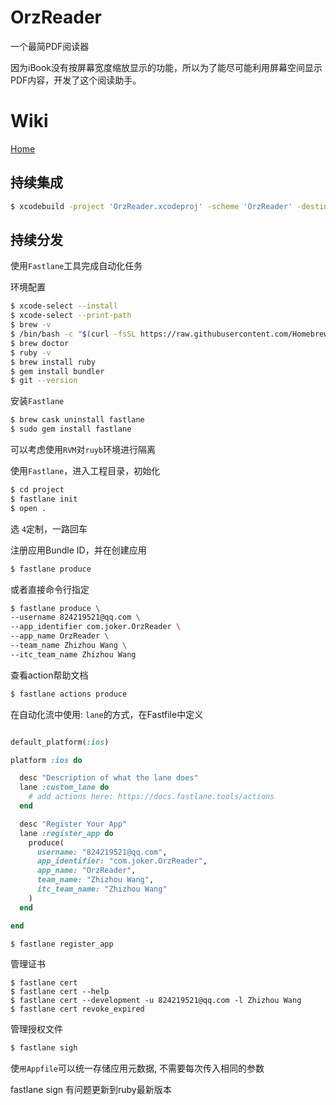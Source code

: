 # OrzReader

一个最简PDF阅读器

因为iBook没有按屏幕宽度缩放显示的功能，所以为了能尽可能利用屏幕空间显示PDF内容，开发了这个阅读助手。

# Wiki

[Home](https://github.com/OrzGeeker/OrzReader/wiki)


## 持续集成

```bash
$ xcodebuild -project 'OrzReader.xcodeproj' -scheme 'OrzReader' -destination 'platform=iOS Simulator,name=iPhone 8' test
```

## 持续分发

使用`Fastlane`工具完成自动化任务


环境配置

```bash
$ xcode-select --install  
$ xcode-select --print-path
$ brew -v
$ /bin/bash -c "$(curl -fsSL https://raw.githubusercontent.com/Homebrew/install/master/install.sh)"
$ brew doctor
$ ruby -v
$ brew install ruby
$ gem install bundler
$ git --version
```

安装`Fastlane`

```bash
$ brew cask uninstall fastlane
$ sudo gem install fastlane
```

可以考虑使用`RVM`对`ruyb`环境进行隔离 

使用`Fastlane`，进入工程目录，初始化

```bash
$ cd project
$ fastlane init
$ open .
```

选 `4`定制，一路回车

注册应用Bundle ID，并在创建应用

```bash
$ fastlane produce
```
或者直接命令行指定

```bash
$ fastlane produce \
--username 824219521@qq.com \
--app_identifier com.joker.OrzReader \
--app_name OrzReader \
--team_name Zhizhou Wang \
--itc_team_name Zhizhou Wang
```
查看action帮助文档

```bash
$ fastlane actions produce
```

在自动化流中使用: `lane`的方式，在Fastfile中定义

```ruby

default_platform(:ios)

platform :ios do

  desc "Description of what the lane does"
  lane :custom_lane do
    # add actions here: https://docs.fastlane.tools/actions
  end

  desc "Register Your App"
  lane :register_app do
    produce(
      username: "824219521@qq.com",
      app_identifier: "com.joker.OrzReader",
      app_name: "OrzReader",
      team_name: "Zhizhou Wang",
      itc_team_name: "Zhizhou Wang"
    )
  end

end
```

```bash
$ fastlane register_app
```

管理证书

```base
$ fastlane cert
$ fastlane cert --help
$ fastlane cert --development -u 824219521@qq.com -l Zhizhou Wang
$ fastlane cert revoke_expired
```

管理授权文件

```bash
$ fastlane sigh
```

使`用Appfile`可以统一存储应用元数据, 不需要每次传入相同的参数

fastlane sign 有问题更新到ruby最新版本